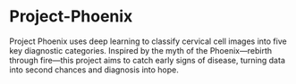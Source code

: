 # Project-Phoenix
Project Phoenix uses deep learning to classify cervical cell images into five key diagnostic categories. Inspired by the myth of the Phoenix—rebirth through fire—this project aims to catch early signs of disease, turning data into second chances and diagnosis into hope.

